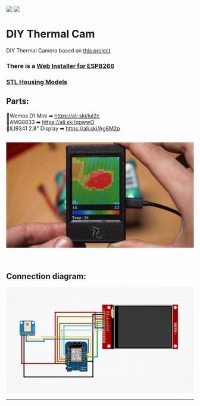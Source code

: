 
<a href="https://www.buymeacoffee.com/oggyrio"><img src="https://www.buymeacoffee.com/assets/img/custom_images/orange_img.png" height="20px"></a>    <a href="https://www.youtube.com/watch?v=gzO1Dx2ru8c"><img src="https://img.shields.io/badge/YouTube-%23FF0000.svg?style=for-the-badge&logo=YouTube&logoColor=white" height="20px"></a>


# DIY Thermal Cam


DIY Thermal Camera based on <a href="https://www.thingiverse.com/thing:2799023">this project</a>


### There is a <a href="https://ivan-rio.github.io/diy_thermal_cam/webinstall/">Web Installer for ESP8266</a>


### <a href="https://www.thingiverse.com/thing:6718047">STL Housing Models</a>



## Parts:

🔶Wemos D1 Mini ➡ https://ali.ski/lui2c
<br>🔶AMG8833 ➡ https://ali.ski/ppwwO
<br>🔶ILI9341 2.8" Display ➡ https://ali.ski/Ag8M2p
<br>

## 

![](/images/img-preview.jpg)

<br>

## Connection diagram:

![](/images/schematic.jpg)
<hr>
